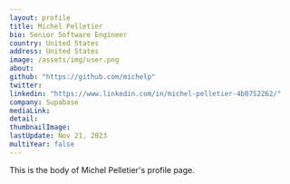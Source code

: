 ```yaml
---
layout: profile
title: Michel Pelletier
bio: Senior Software Engineer
country: United States
address: United States
image: /assets/img/user.png
about: 
github: "https://github.com/michelp"
twitter:
linkedin: "https://www.linkedin.com/in/michel-pelletier-4b0752262/"
company: Supabase
mediaLink:
detail: 
thumbnailImage:
lastUpdate: Nov 21, 2023
multiYear: false
---
```


This is the body of Michel Pelletier's profile page.
